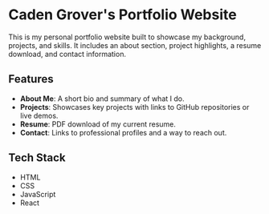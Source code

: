 # Caden Grover's Portfolio Website

This is my personal portfolio website built to showcase my background, projects, and skills. It includes an about section, project highlights, a resume download, and contact information.

## Features

- **About Me**: A short bio and summary of what I do.
- **Projects**: Showcases key projects with links to GitHub repositories or live demos.
- **Resume**: PDF download of my current resume.
- **Contact**: Links to professional profiles and a way to reach out.

## Tech Stack
  - HTML
  - CSS
  - JavaScript
  - React

